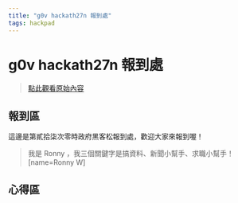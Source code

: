 ```yaml
---
title: "g0v hackath27n 報到處"
tags: hackpad
---
```


# g0v hackath27n 報到處

> [點此觀看原始內容](https://g0v.hackpad.tw/g0v-hackath27n)


## 報到區

這邊是第貳拾柒次零時政府黑客松報到處，歡迎大家來報到喔！
> 我是 Ronny ，我三個關鍵字是搞資料、新聞小幫手、求職小幫手！
> [name=Ronny W]








## 心得區


